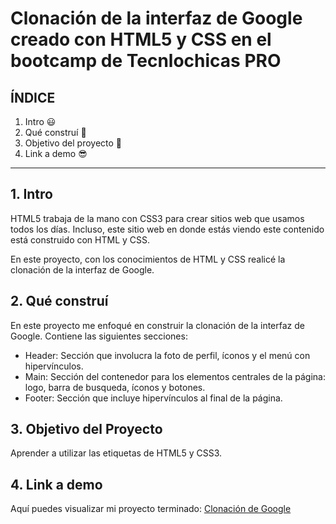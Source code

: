# Clonación de la interfaz de Google creado con HTML5 y CSS en el bootcamp de Tecnlochicas PRO

## ÍNDICE

1. Intro 😃
2. Qué construí 🤔
3. Objetivo del proyecto 🤗
4. Link a demo 😎

****

## 1. Intro 
HTML5 trabaja de la mano con CSS3 para crear sitios web que usamos todos los días. Incluso, este sitio web en donde estás viendo este contenido está construido con HTML y CSS.

En este proyecto, con los conocimientos de HTML y CSS realicé la clonación de la interfaz de Google.

## 2. Qué construí
En este proyecto me enfoqué en construir la clonación de la interfaz de Google.
Contiene las siguientes secciones: 

* Header: Sección que involucra la foto de perfil, íconos y el menú con hipervínculos.
* Main: Sección del contenedor para los elementos centrales de la página: logo, barra de busqueda, íconos y botones.
* Footer: Sección que incluye hipervínculos al final de la página.

## 3. Objetivo del Proyecto
Aprender a utilizar las etiquetas de HTML5 y CSS3.

## 4. Link a demo
Aquí puedes visualizar mi proyecto terminado: [Clonación de Google](#)



